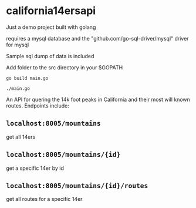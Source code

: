 # california14ersapi
Just a demo project built with golang

requires a mysql database and the "github.com/go-sql-driver/mysql" driver for mysql

Sample sql dump of data is included

Add folder to the src directory in your $GOPATH 

`go build main.go`

`./main.go`

An API for quering the 14k foot peaks in California and their most will known routes. Endpoints include:

## `localhost:8005/mountains`
get all 14ers

## `localhost:8005/mountains/{id}`
get a specific 14er by id

## `localhost:8005/mountains/{id}/routes`
get all routes for a specific 14er
